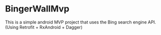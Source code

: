 # BingerWallMvp
This is a simple android MVP project that uses the Bing search engine API. (Using Retrofit + RxAndroid + Dagger)
